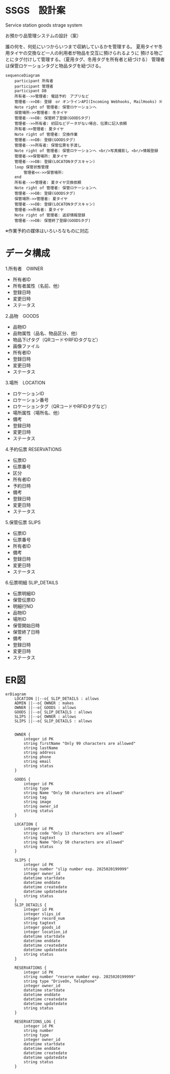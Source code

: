 # SSGS　設計案
Service station goods strage system

お預かり品管理システムの設計（案）

誰の何を、何処にいつからいつまで収納しているかを管理する。
夏用タイヤ冬用タイヤの交換など一人の利用者が物品を交互に預けられるように
預ける物ごとにタグ付けして管理する。（夏用タグ、冬用タグを所有者と紐づける）
管理者は保管ロケーションタグと物品タグを紐づける。

```mermaid
sequenceDiagram
    participant 所有者
    participant 管理者
    participant DB
    所有者-->>管理者: 電話予約　アプリなど
    管理者-->>DB: 登録　or オンラインAPI(Incoming Webhooks, MailHooks) ※
    Note right of 管理者: 保管ロケーションへ
    保管場所->>管理者: 冬タイヤ
    管理者-->>DB: 保管終了登録(GOODSタグ)
    管理者-->>所有者: 初回などデータがない場合、伝票に記入依頼
    所有者->>管理者: 夏タイヤ
    Note right of 管理者: 交換作業
    管理者-->>DB: 登録(GOODSタグ)
    管理者-->>所有者: 保管伝票を手渡し
    Note right of 管理者: 保管ロケーションへ <br/>写真撮影し <br/>情報登録
    管理者->>保管場所: 夏タイヤ
    管理者-->>DB: 登録(LOCATONタグスキャン)
    loop 保管状態管理
        管理者<<->>保管場所: 
    end
    所有者-->>管理者: 夏タイヤ交換依頼
    Note right of 管理者: 保管ロケーションへ
    管理者-->>DB: 登録(GOODSタグ)
    保管場所->>管理者: 夏タイヤ
    管理者-->>DB: 登録(LOCATONタグスキャン)
    管理者->>所有者: 夏タイヤ
    Note right of 管理者: 返却情報登録
    管理者-->>DB: 保管終了登録(GOODSタグ)
```
※作業予約の媒体はいろいろなものに対応

# データ構成

1.所有者　OWNER
* 所有者ID
* 所有者属性（名前、他）
* 登録日時
* 変更日時
* ステータス
  
2.品物　GOODS
* 品物ID
* 品物属性（品名、物品区分、他）
* 物品下げタグ（QRコードやRFIDタグなど）
* 画像ファイル
* 所有者ID
* 登録日時
* 変更日時
* ステータス
  
3.場所　LOCATION
* ロケーションID
* ロケーション番号
* ロケーションタグ（QRコードやRFIDタグなど）
* 場所属性（場所名、他）
* 備考
* 登録日時
* 変更日時
* ステータス
  
4.予約伝票 RESERVATIONS
* 伝票ID
* 伝票番号
* 区分
* 所有者ID
* 予約日時
* 備考
* 登録日時
* 変更日時
* ステータス
  
5.保管伝票 SLIPS
* 伝票ID
* 伝票番号
* 所有者ID
* 備考
* 登録日時
* 変更日時
* ステータス

6.伝票明細 SLIP_DETAILS
* 伝票明細ID
* 保管伝票ID
* 明細行NO
* 品物ID
* 場所ID
* 保管開始日時
* 保管終了日時
* 備考
* 登録日時
* 変更日時
* ステータス

# ER図
```mermaid
erDiagram
    LOCATION ||--o{ SLIP_DETAILS : allows
    ADMIN ||--o{ OWNER : makes
    OWNER ||--o{ GOODS : allows
    GOODS ||--o{ SLIP_DETAILS : allows
    SLIPS ||--o{ OWNER : allows
    SLIPS ||--o{ SLIP_DETAILS : allows

  
    OWNER {
        integer id PK
        string firstName "Only 99 characters are allowed"
        string lastName
        string address
        string phone
        string email
        string status
    }

    GOODS {
        integer id PK
        string type
        string Name "Only 50 characters are allowed"
        string tag 
        string image
        string owner_id
        string status
    }
  
    LOCATION {
        integer id PK
        string code "Only 13 characters are allowed"
        string tagtext
        string Name "Only 50 characters are allowed"
        string status
    }

    SLIPS {
        integer id PK
        string number "slip number exp. 2025020199999"
        integer owner_id
        datetime startdate
        datetime enddate
        datetime createdate
        datetime updatedate
        string status
    }
    SLIP_DETAILS {
        integer id PK
        integer slips_id
        integer record_num
        string tagtext
        integer goods_id
        integer location_id
        datetime startdate
        datetime enddate
        datetime createdate
        datetime updatedate
        string status
    }

    RESERVATIONS {
        integer id PK
        string number "reserve number exp. 2025020199999"
        string type "DriveOn, Telephone"
        integer owner_id
        datetime startdate
        datetime enddate
        datetime createdate
        datetime updatedate
        string status
    }

    RESERVATIONS_LOG {
        integer id PK
        string number
        string type
        integer owner_id
        datetime startdate
        datetime enddate
        datetime createdate
        datetime updatedate
        string status
    }
```





